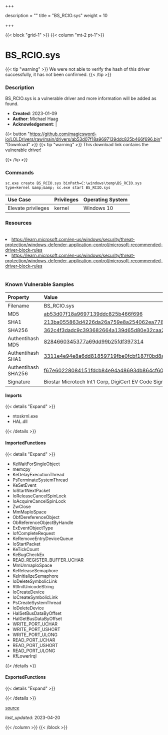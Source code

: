 +++

description = ""
title = "BS_RCIO.sys"
weight = 10

+++


{{< block "grid-1" >}}
{{< column "mt-2 pt-1">}}


# BS_RCIO.sys 


{{< tip "warning" >}}
We were not able to verify the hash of this driver successfully, it has not been confirmed.
{{< /tip >}}


### Description

BS_RCIO.sys is a vulnerable driver and more information will be added as found.

- **Created**: 2023-01-09
- **Author**: Michael Haag
- **Acknowledgement**:  | [](https://twitter.com/)

{{< button "https://github.com/magicsword-io/LOLDrivers/raw/main/drivers/ab53d07f18a9697139ddc825b466f696.bin" "Download" >}}
{{< tip "warning" >}}
This download link contains the vulnerable driver!

{{< /tip >}}

### Commands

```
sc.exe create BS_RCIO.sys binPath=C:\windows\temp\BS_RCIO.sys type=kernel &amp;&amp; sc.exe start BS_RCIO.sys
```

| Use Case | Privileges | Operating System | 
|:---- | ---- | ---- |
| Elevate privileges | kernel | Windows 10 |

### Resources
<br>
<li><a href=" https://learn.microsoft.com/en-us/windows/security/threat-protection/windows-defender-application-control/microsoft-recommended-driver-block-rules"> https://learn.microsoft.com/en-us/windows/security/threat-protection/windows-defender-application-control/microsoft-recommended-driver-block-rules</a></li>
<li><a href="https://learn.microsoft.com/en-us/windows/security/threat-protection/windows-defender-application-control/microsoft-recommended-driver-block-rules">https://learn.microsoft.com/en-us/windows/security/threat-protection/windows-defender-application-control/microsoft-recommended-driver-block-rules</a></li>
<br>

### Known Vulnerable Samples

| Property           | Value |
|:-------------------|:------|
| Filename           | BS_RCIO.sys |
| MD5                | [ab53d07f18a9697139ddc825b466f696](https://www.virustotal.com/gui/file/ab53d07f18a9697139ddc825b466f696) |
| SHA1               | [213ba055863d4226da26a759e8a254062ea77814](https://www.virustotal.com/gui/file/213ba055863d4226da26a759e8a254062ea77814) |
| SHA256             | [362c4f3dadc9c393682664a139d65d80e32caa2a97b6e0361dfd713a73267ecc](https://www.virustotal.com/gui/file/362c4f3dadc9c393682664a139d65d80e32caa2a97b6e0361dfd713a73267ecc) |
| Authentihash MD5   | [8284660345377a69dd99b25fdf397314](https://www.virustotal.com/gui/search/authentihash%253A8284660345377a69dd99b25fdf397314) |
| Authentihash SHA1  | [3311e4e94e8a6dd81859719fbe0fcbf187f0bd8a](https://www.virustotal.com/gui/search/authentihash%253A3311e4e94e8a6dd81859719fbe0fcbf187f0bd8a) |
| Authentihash SHA256| [f67e60228084151fdcb84e94a48693db864cf606b65faef5a1d829175380dbfa](https://www.virustotal.com/gui/search/authentihash%253Af67e60228084151fdcb84e94a48693db864cf606b65faef5a1d829175380dbfa) |
| Signature         | Biostar Microtech Int&#39;l Corp, DigiCert EV Code Signing CA, DigiCert   |


#### Imports
{{< details "Expand" >}}
* ntoskrnl.exe
* HAL.dll

{{< /details >}}
#### ImportedFunctions
{{< details "Expand" >}}
* KeWaitForSingleObject
* memcpy
* KeDelayExecutionThread
* PsTerminateSystemThread
* KeSetEvent
* IoStartNextPacket
* IoReleaseCancelSpinLock
* IoAcquireCancelSpinLock
* ZwClose
* MmMapIoSpace
* ObfDereferenceObject
* ObReferenceObjectByHandle
* ExEventObjectType
* IofCompleteRequest
* KeRemoveEntryDeviceQueue
* IoStartPacket
* KeTickCount
* KeBugCheckEx
* READ_REGISTER_BUFFER_UCHAR
* MmUnmapIoSpace
* KeReleaseSemaphore
* KeInitializeSemaphore
* IoDeleteSymbolicLink
* RtlInitUnicodeString
* IoCreateDevice
* IoCreateSymbolicLink
* PsCreateSystemThread
* IoDeleteDevice
* HalSetBusDataByOffset
* HalGetBusDataByOffset
* WRITE_PORT_UCHAR
* WRITE_PORT_USHORT
* WRITE_PORT_ULONG
* READ_PORT_UCHAR
* READ_PORT_USHORT
* READ_PORT_ULONG
* KfLowerIrql

{{< /details >}}
#### ExportedFunctions
{{< details "Expand" >}}

{{< /details >}}


[*source*](https://github.com/magicsword-io/LOLDrivers/tree/main/yaml/bs_rcio.yaml)

*last_updated:* 2023-04-20








{{< /column >}}
{{< /block >}}

